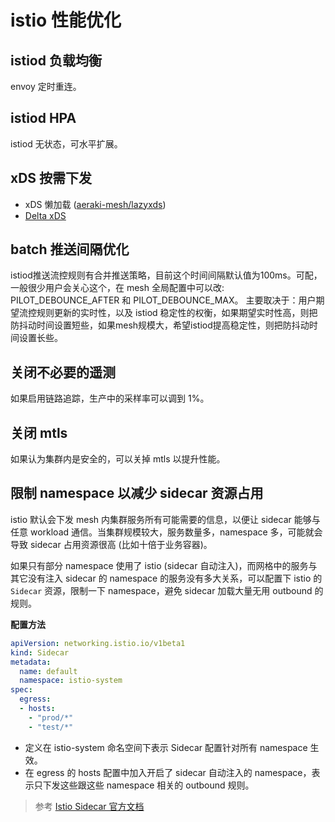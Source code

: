 # istio 性能优化

## istiod 负载均衡

envoy 定时重连。

## istiod HPA

istiod 无状态，可水平扩展。

## xDS 按需下发

* xDS 懒加载 ([aeraki-mesh/lazyxds](https://github.com/aeraki-mesh/lazyxds))
* [Delta xDS](https://docs.google.com/document/d/1hwC81_jS8qARBDcDE6VTxx6fA31In96xAZWqfwnKhpQ/edit#heading=h.xw1gqgyqs5b)

## batch 推送间隔优化

istiod推送流控规则有合并推送策略，目前这个时间间隔默认值为100ms。可配，一般很少用户会关心这个，在 mesh 全局配置中可以改: PILOT_DEBOUNCE_AFTER 和 PILOT_DEBOUNCE_MAX。  主要取决于：用户期望流控规则更新的实时性，以及 istiod 稳定性的权衡，如果期望实时性高，则把防抖动时间设置短些，如果mesh规模大，希望istiod提高稳定性，则把防抖动时间设置长些。

## 关闭不必要的遥测

如果启用链路追踪，生产中的采样率可以调到 1%。

## 关闭 mtls

如果认为集群内是安全的，可以关掉 mtls 以提升性能。

## 限制 namespace 以减少 sidecar 资源占用

istio 默认会下发 mesh 内集群服务所有可能需要的信息，以便让 sidecar 能够与任意 workload 通信。当集群规模较大，服务数量多，namespace 多，可能就会导致 sidecar 占用资源很高 (比如十倍于业务容器)。

如果只有部分 namespace 使用了 istio (sidecar 自动注入)，而网格中的服务与其它没有注入 sidecar 的 namespace 的服务没有多大关系，可以配置下 istio 的 `Sidecar` 资源，限制一下 namespace，避免 sidecar 加载大量无用 outbound 的规则。

**配置方法**

```yaml
apiVersion: networking.istio.io/v1beta1
kind: Sidecar
metadata:
  name: default
  namespace: istio-system
spec:
  egress:
  - hosts:
    - "prod/*"
    - "test/*"
```

* 定义在 istio-system 命名空间下表示 Sidecar 配置针对所有 namespace 生效。
* 在 egress 的 hosts 配置中加入开启了 sidecar 自动注入的 namespace，表示只下发这些跟这些 namespace 相关的 outbound 规则。

> 参考 [Istio Sidecar 官方文档](https://istio.io/latest/docs/reference/config/networking/sidecar/)
